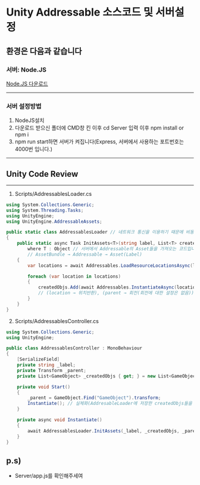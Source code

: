 # Unity Addressable 소스코드 및 서버설정
## 환경은 다음과 같습니다
### 서버: Node.JS
<a href="https://nodejs.org/ko/">Node.JS 다운로드</a>
___
### 서버 설정방법
1. NodeJS설치
2. 다운로드 받으신 폴더에 CMD창 킨 이후 cd Server 입력 이후 npm install or npm i
3. npm run start하면 서버가 켜집니다(Express, 서버에서 사용하는 포트번호는 4000번 입니다.)   


___
## Unity Code Review
___
1. Scripts/AddressablesLoader.cs
```cs
using System.Collections.Generic;
using System.Threading.Tasks;
using UnityEngine;
using UnityEngine.AddressableAssets;

public static class AddressablesLoader // 네트워크 통신을 이용하기 때문에 비동기처리를 해줍니다(유의!)
{
	public static async Task InitAssets<T>(string label, List<T> createdObjs, Transform parent)
		where T : Object // 서버에서 Addressable의 Asset들을 가져오는 코드입니다.
        // AssetBundle → Addressable → Asset(Label)
	{
		var locations = await Addressables.LoadResourceLocationsAsync(label).Task; // 설정하신 Label들의 위치를 가져옵니다. 

		foreach (var location in locations)
		{
			createdObjs.Add(await Addressables.InstantiateAsync(location, parent).Task as T); // 해당 오브젝트를 추가합니다(Addressable에서 가져온 Asset을 Instantiate(실체화))
            // (location → 위치반환), (parent → 회전(회전에 대한 설정은 없음))
		}
	}
}
```
2. Scripts/AddressablesController.cs  
```cs
using System.Collections.Generic;
using UnityEngine;

public class AddressablesController : MonoBehaviour
{
	[SerializeField]
	private string _label;
	private Transform _parent;
	private List<GameObject> _createdObjs { get; } = new List<GameObject>();

	private void Start()
	{
		_parent = GameObject.Find("GameObject").transform;
		Instantiate(); // 실체화(AddresableLoader에 저장한 createdObjs들을 실체화)
	}

	private async void Instantiate()
	{
		await AddressablesLoader.InitAssets(_label, _createdObjs, _parent); // AddressableLoader.cs 참조
	}
}

```
## p.s)
- Server/app.js를 확인해주세여
